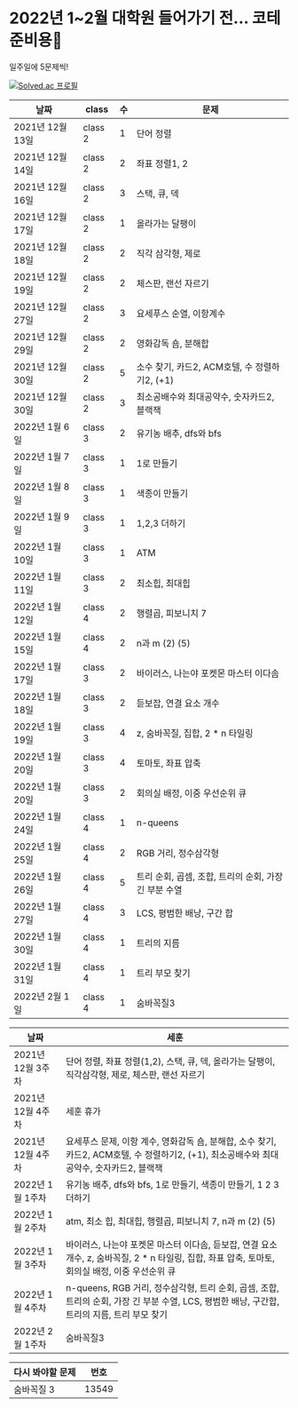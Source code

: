 # 2022년 1~2월 대학원 들어가기 전... 코테 준비용👾
일주일에 5문제씩!


[![Solved.ac
프로필](http://mazassumnida.wtf/api/generate_badge?boj=ansehoon1999)](https://solved.ac/ansehoon1999)



|날짜|class|수|문제|
|------|---|---|---|
|2021년 12월 13일|class 2|1|단어 정렬|
|2021년 12월 14일|class 2|2|좌표 정렬1, 2|
|2021년 12월 16일|class 2|3|스택, 큐, 덱|
|2021년 12월 17일|class 2|1|올라가는 달팽이|
|2021년 12월 18일|class 2|2|직각 삼각형, 제로|
|2021년 12월 19일|class 2|2|체스판, 랜선 자르기|
|2021년 12월 27일|class 2|3|요세푸스 순열, 이항계수|
|2021년 12월 29일|class 2|2|영화감독 숌, 분해합|
|2021년 12월 30일|class 2|5|소수 찾기, 카드2, ACM호텔, 수 정렬하기2, (+1) |
|2021년 12월 30일|class 2|3|최소공배수와 최대공약수, 숫자카드2, 블랙잭|
|2022년 1월 6일|class 3|2|유기농 배추, dfs와 bfs|
|2022년 1월 7일|class 3|1|1로 만들기|
|2022년 1월 8일|class 3|1|색종이 만들기|
|2022년 1월 9일|class 3|1|1,2,3 더하기|
|2022년 1월 10일|class 3|1|ATM|
|2022년 1월 11일|class 3|2|최소힙, 최대힙|
|2022년 1월 12일|class 4|2|행렬곱, 피보니치 7|
|2022년 1월 15일|class 4|2|n과 m (2) (5) |
|2022년 1월 17일|class 3|2|바이러스, 나는야 포켓몬 마스터 이다솜|
|2022년 1월 18일|class 3|2|듣보잡, 연결 요소 개수|
|2022년 1월 19일|class 3|4|z, 숨바꼭질, 집합, 2 * n 타일링|
|2022년 1월 20일|class 3|4|토마토, 좌표 압축|
|2022년 1월 20일|class 3|2|회의실 배정, 이중 우선순위 큐|
|2022년 1월 24일|class 4|1|n-queens|
|2022년 1월 25일|class 4|2|RGB 거리, 정수삼각형|
|2022년 1월 26일|class 4|5|트리 순회, 곱셈, 조합, 트리의 순회, 가장 긴 부분 수열|
|2022년 1월 27일|class 4|3|LCS, 평범한 배낭, 구간 합|
|2022년 1월 30일|class 4|1|트리의 지름|
|2022년 1월 31일|class 4|1|트리 부모 찾기|
|2022년 2월 1일|class 4|1|숨바꼭질3|


|날짜|세훈|
|------|---|
|2021년 12월 3주차|단어 정렬, 좌표 정렬(1,2), 스택, 큐, 덱, 올라가는 달팽이, 직각삼각형, 제로, 체스판, 랜선 자르기|
|2021년 12월 4주차|세훈 휴가|
|2021년 12월 4주차|요세푸스 문제, 이항 계수, 영화감독 숌, 분해합, 소수 찾기, 카드2, ACM호텔, 수 정렬하기2, (+1), 최소공배수와 최대공약수, 숫자카드2, 블랙잭|
|2022년 1월 1주차|유기농 배추, dfs와 bfs, 1로 만들기, 색종이 만들기, 1 2 3 더하기|
|2022년 1월 2주차|atm, 최소 힙, 최대힙, 행렬곱, 피보니치 7, n과 m (2) (5) |
|2022년 1월 3주차|바이러스, 나는야 포켓몬 마스터 이다솜, 듣보잡, 연결 요소 개수, z, 숨바꼭질, 2 * n 타일링, 집합, 좌표 압축, 토마토, 회의실 배정, 이중 우선순위 큐|
|2022년 1월 4주차|n-queens, RGB 거리, 정수삼각형, 트리 순회, 곱셈, 조합, 트리의 순회, 가장 긴 부분 수열, LCS, 평범한 배낭, 구간합, 트리의 지름, 트리 부모 찾기|
|2022년 2월 1주차|숨바꼭질3|


|다시 봐야할 문제|번호|
|------|---|
|숨바꼭질 3|13549|

